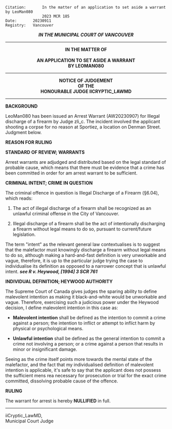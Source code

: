 	Citation:       In the matter of an application to set aside a warrant by LeoMan080
                	2023 MCR 185
	Date:		20230911
	Registry:	Vancouver

<p align="center"><b><i>IN THE MUNICIPAL COURT OF VANCOUVER</b></i>

---

<p align="center"><b>
				IN THE MATTER OF
<br><br>			AN APPLICATION TO SET ASIDE A WARRANT 
<br>                            BY LEOMAN080
<br>				

---

<p align="center">		
				NOTICE OF JUDGEMENT
<br>				OF THE
<br>				HONOURABLE JUDGE IICRYPTIC_LAWMD

</b>
	
---
**BACKGROUND**

LeoMan080 has been issued an Arrest Warrant (AW20230907) for Illegal discharge of a firearm by Judge zli_c. The incident involved the applicant shooting a corpse for no reason at Sportiez, a location on Denman Street. Judgment below. 

**REASON FOR RULING**

**STANDARD OF REVIEW; WARRANTS**

Arrest warrants are adjudged and distributed based on the legal standard of probable cause, which means that there must be evidence that a crime has been committed in order for am arrest warrant to be sufficient. 

**CRIMINAL INTENT; CRIME IN QUESTION**

The criminal offence in question is Illegal Discharge of a Firearm (§6.04), which reads: 

 1. The act of illegal discharge of a firearm shall be recognized as an unlawful criminal offense in the City of Vancouver.
    
 2. Illegal discharge of a firearm shall be the act of intentionally discharging a firearm without legal means to do so, pursuant to current/future legislation.

The term "intent" as the relevant general law contextualises is to suggest that the malefactor must knowingly discharge a firearm without legal means to do so, although making a hard-and-fast definition is very unworkable and vague, therefore, it is up to the particular judge trying the case to individualise its definition as opposed to a narrower concept that is unlawful intent. ***see R v. Heywood, [1994] 3 SCR 761***

**INDIVIDUAL DEFINITION; HEYWOOD AUTHORITY**

The Supreme Court of Canada gives judges the sparing ability to define malevolent intention as making it black-and-white would be unworkable and vague. Therefore, exercising such a judicious power under the Heywood decision, I define malevolent intention in this case as:

 - **Malevolent intention** shall be defined as the intention to commit a crime against a person; the intention to inflict or attempt to inflict harm by physical or psychological means.

 - **Unlawful intention** shall be defined as the general intention to commit a crime not involving a person; or a crime against a person that results in minor or insignificant damage.

Seeing as the crime itself points more towards the mental state of the malefactor, and the fact that my individualised definition of malevolent intention is applicable, it's safe to say that the applicant does not possess the sufficient mens rea necessary for prosecution or trial for the exact crime committed, dissolving probable cause of the offence. 

**RULING**

The warrant for arrest is hereby **NULLIFIED** in full. 
	
---

iiCryptic_LawMD, <br>
Municipal Court Judge

